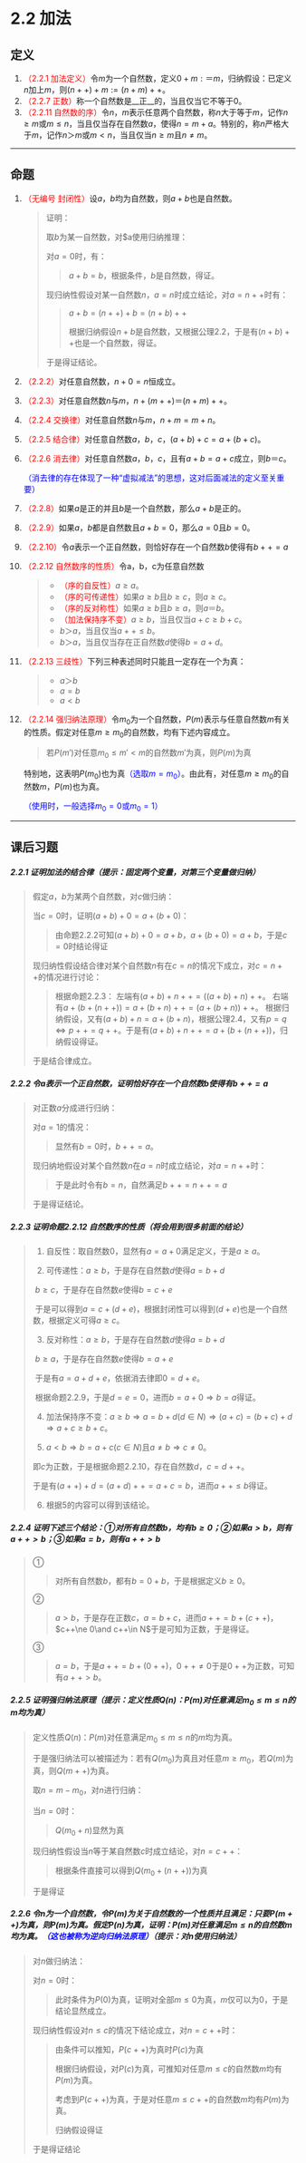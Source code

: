 # 2.2 加法

## 定义

1. <font color=red>（2.2.1 加法定义）</font>令$m$为一个自然数，定义$0+m:＝m$，归纳假设：已定义$n$加上$m$，则$(n++)+m:=(n+m)++$。
2. <font color=red>（2.2.7 正数）</font>称一个自然数是__正__的，当且仅当它不等于0。
3. <font color=red>（2.2.11 自然数的序）</font>令$n$，$m$表示任意两个自然数，称$n$大于等于$m$，记作$n≥m$或$m≤n$，当且仅当存在自然数$a$，使得$n=m+a$。特别的，称$n$严格大于$m$，记作$n＞m$或$m<n$，当且仅当$n≥m$且$n≠m$。

---

## 命题

1. <font color=red>（无编号 封闭性）</font>设$a$，$b$均为自然数，则$a+b$也是自然数。

   > 证明：
   >
   > 取$b$为某一自然数，对$a使用归纳推理：
   >
   > 对$a=0$时，有：
   >
   > > $a+b=b$，根据条件，$b$是自然数，得证。
   >
   > 现归纳性假设对某一自然数$n$，$a=n$时成立结论，对$a=n++$时有：
   >
   > > $a+b=(n++)+b=(n+b)++$
   > >
   > > 根据归纳假设$n+b$是自然数，又根据公理2.2，于是有$(n+b)++$也是一个自然数，得证。
   >
   > 于是得证结论。

1. <font color=red>（2.2.2）</font>对任意自然数，$n+0=n$恒成立。

2. <font color=red>（2.2.3）</font>对任意自然数$n$与$m$，$n+(m++)＝(n+m)++$。

3. <font color=red>（2.2.4 交换律）</font>对任意自然数$n$与$m$，$n+m=m+n$。

4. <font color=red>（2.2.5 结合律）</font>对任意自然数$a$，$b$，$c$，$(a+b)+c=a+(b+c)$。

6. <font color=red>（2.2.6 消去律）</font>对任意自然数$a$，$b$，$c$，且有$a+b=a+c$成立，则$b＝c$。

   <font color=blue>（消去律的存在体现了一种“虚拟减法”的思想，这对后面减法的定义至关重要）</font>

5. <font color=red>（2.2.8）</font>如果$a$是正的并且$b$是一个自然数，那么$a+b$是正的。

5. <font color=red>（2.2.9）</font>如果$a$，$b$都是自然数且$a+b=0$，那么$a=0$且$b=0$。

5. <font color=red>（2.2.10）</font>令$a$表示一个正自然数，则恰好存在一个自然数$b$使得有$b++=a$

10. <font color=red>（2.2.12 自然数序的性质）</font>令a，b，c为任意自然数

    >* <font color=red>（序的自反性）</font>$a≥a$。
    >* <font color=red>（序的可传递性）</font>如果$a≥b$且$b≥c$，则$a≥c$。
    >* <font color=red>（序的反对称性）</font>如果$a≥b$且$b≥a$，则$a＝b$。
    >* <font color=red>（加法保持序不变）</font>$a≥b$，当且仅当$a+c≥b+c$。
    >* $b＞a$，当且仅当$a++≤b$。
    >* $b＞a$，当且仅当存在正自然数$d$使得$b=a+d$。

11. <font color=red>（2.2.13 三歧性）</font>下列三种表述同时只能且一定存在一个为真：

    >* $a＞b$
    >* $a=b$
    >* $a<b$

12. <font color=red>（2.2.14 强归纳法原理）</font>令$m_0$为一个自然数，$P(m)$表示与任意自然数$m$有关的性质。假定对任意$m≥m_0$的自然数，均有下述内容成立。

    >若$P(m')$对任意$m_0≤m'<m$的自然数$m'$为真，则$P(m)$为真

    特别地，这表明$P(m_0)$也为真<font color=blue>（选取$m=m_0$）</font>。由此有，对任意$m≥m_0$的自然数$m$，$P(m)$也为真。

    <font color=blue>（使用时，一般选择$m_0=0$或$m_0=1$）</font>

---

## 课后习题

##### 2.2.1 证明加法的结合律（提示：固定两个变量，对第三个变量做归纳）

>假定$a$，$b$为某两个自然数，对$c$做归纳：
>
>当$c=0$时，证明$(a+b)+0=a+(b+0)$：
>
>> 由命题2.2.2可知$(a+b)+0=a+b$，$a+(b+0)=a+b$，于是$c=0$时结论得证
>
>现归纳性假设结合律对某个自然数$n$有在$c=n$的情况下成立，对$c=n++$的情况进行讨论：
>
>>根据命题2.2.3：
>>左端有$(a+b)+n++=((a+b)+n)++$。
>>右端有$a+(b+(n++))=a+(b+n)++=(a+(b+n))++$。
>>根据归纳假设，又有$(a+b)+n=a+(b+n)$，根据公理2.4，又有$p=q\iff p++=q++$。于是有$(a+b)+n++=a+(b+(n++))$，归纳假设得证。
>>
>于是结合律成立。

##### 2.2.2 令$a$表示一个正自然数，证明恰好存在一个自然数$b$使得有$b++=a$

> 对正数$a$分成进行归纳：
>
> 对$a=1$的情况：
>
> > 显然有$b=0$时，$b++=a$。
>
> 现归纳地假设对某个自然数$n$在$a=n$时成立结论，对$a=n++$时：
>
> > 于是此时令有$b=n$，自然满足$b++=n++=a$
>
> 于是得证结论。

##### 2.2.3 证明命题2.2.12 自然数序的性质（将会用到很多前面的结论）

>1. 自反性：取自然数0，显然有$a=a+0$满足定义，于是$a\geq a$。
>
>2. 可传递性：$a\geq b$，于是存在自然数$d$使得$a=b+d$
>
>​					$b\geq c$，于是存在自然数$e$使得$b=c+e$
>
>​		于是可以得到$a=c+(d+e)$，根据封闭性可以得到$(d+e)$也是一个自然数，根据定义可得$a\geq c$。
>
> 3. 反对称性：$a\geq b$，于是存在自然数$d$使得$a=b+d$
>
>  ​					$b\geq a$，于是存在自然数$e$使得$b=a+e$
>
> 
>​		于是有$a=a+d+e$，依据消去律即$0=d+e$。
>
>​		根据命题2.2.9，于是$d=e=0$，进而$b=a+0\Longrightarrow b=a$得证。
>
>4. 加法保持序不变：$a\geq b\Longrightarrow a=b+d(d\in N)\Longrightarrow (a+c)=(b+c)+d\Longrightarrow a+c\geq b+c$。
>
>5. $a<b\Longrightarrow b=a+c(c\in N)$且$a\ne b\Longrightarrow c\ne 0$。
>
> 即$c$为正数，于是根据命题2.2.10，存在自然数$d$，$c=d++$。
>
>  于是有$(a++)+d=(a+d)++=a+c=b$，进而$a++\leq b$得证。
>
> 6. 根据5的内容可以得到该结论。
>

##### 2.2.4 证明下述三个结论：①对所有自然数$b$，均有$b\geq0$；②如果$a>b$，则有$a++>b$；③如果$a=b$，则有$a++>b$

> ①
>
> > 对所有自然数$b$，都有$b=0+b$，于是根据定义$b\geq0$。
>
> ②
>
> > $a>b$，于是存在正数$c$，$a=b+c$，进而$a++=b+(c++)$，$c++\ne 0\and c++\in N$于是可知为正数，于是得证。
>
> ③
>
> > $a=b$，于是$a++=b+(0++)$，$0++\ne0$于是$0++$为正数，可知有$a++> b$。

##### 2.2.5 证明强归纳法原理（提示：定义性质$Q(n)$：$P(m)$对任意满足$m_0\leq m\leq n$的$m$均为真）

> 定义性质$Q(n)$：$P(m)$对任意满足$m_0\leq m\leq n$的$m$均为真。
>
> 于是强归纳法可以被描述为：若有$Q(m_0)$为真且对任意$m\geq m_0$，若$Q(m)$为真，则$Q(m++)$为真。
>
> 取$n=m-m_0$，对$n$进行归纳：
>
> 当$n=0$时：
>
> >  $Q(m_0+n)$显然为真
>
> 现归纳性假设当$n$等于某自然数$c$时成立结论，对$n=c++$：
>
> > 根据条件直接可以得到$Q(m_0+(n++))$为真
>
> 于是得证

##### 2.2.6 令$n$为一个自然数，令$P(m)$为关于自然数的一个性质并且满足：只要$P(m++)$为真，则$P(m)$为真。假定$P(n)$为真，证明：$P(m)$对任意满足$m\leq n$的自然数$m$均为真。<font color=blue>（这也被称为逆向归纳法原理）</font>（提示：对$n$使用归纳法）

> 对$n$做归纳法：
>
> 对$n=0$时：
>
> > 此时条件为$P(0)$为真，证明对全部$m\leq0$为真，$m$仅可以为0，于是结论显然成立。
>
> 现归纳性假设对$n\leq c$的情况下结论成立，对$n=c++$时：
>
> > 由条件可以推知，$P(c++)$为真时$P(c)$为真
> >
> > 根据归纳假设，对$P(c)$为真，可推知对任意$m\leq c$的自然数$m$均有$P(m)$为真。
> >
> > 考虑到$P(c++)$为真，于是对任意$m\leq c++$的自然数$m$均有$P(m)$为真。
> >
> > 归纳假设得证
>
> 于是得证结论

